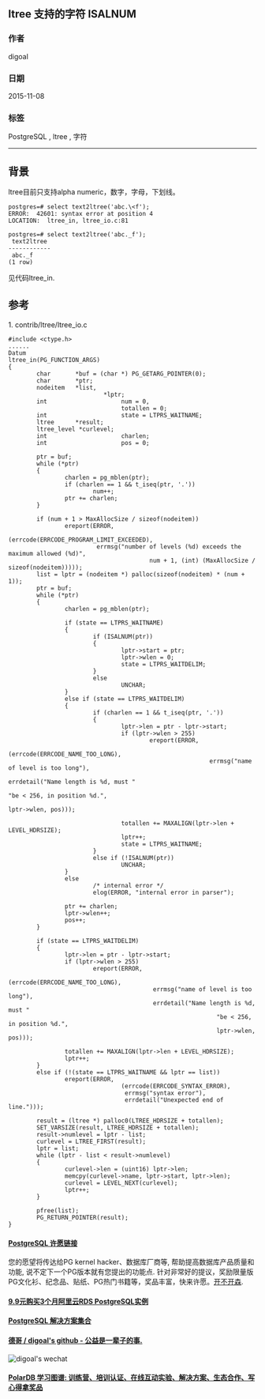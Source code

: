 ## ltree 支持的字符 ISALNUM  
                                                                           
### 作者                                                                           
digoal                                                                           
                                                                           
### 日期                                                                           
2015-11-08                                                                        
                                                                           
### 标签                                                                           
PostgreSQL , ltree , 字符      
                                                                           
----                                                                           
                                                                           
## 背景               
ltree目前只支持alpha numeric，数字，字母，下划线。  
  
```  
postgres=# select text2ltree('abc.\<f');  
ERROR:  42601: syntax error at position 4  
LOCATION:  ltree_in, ltree_io.c:81  
  
postgres=# select text2ltree('abc._f');  
 text2ltree   
------------  
 abc._f  
(1 row)  
```  
  
见代码ltree_in.  
  
## 参考  
1\. contrib/ltree/ltree_io.c  
  
```  
#include <ctype.h>  
......  
Datum  
ltree_in(PG_FUNCTION_ARGS)  
{  
        char       *buf = (char *) PG_GETARG_POINTER(0);  
        char       *ptr;  
        nodeitem   *list,  
                           *lptr;  
        int                     num = 0,  
                                totallen = 0;  
        int                     state = LTPRS_WAITNAME;  
        ltree      *result;  
        ltree_level *curlevel;  
        int                     charlen;  
        int                     pos = 0;  
  
        ptr = buf;  
        while (*ptr)  
        {  
                charlen = pg_mblen(ptr);  
                if (charlen == 1 && t_iseq(ptr, '.'))  
                        num++;  
                ptr += charlen;  
        }  
  
        if (num + 1 > MaxAllocSize / sizeof(nodeitem))  
                ereport(ERROR,  
                                (errcode(ERRCODE_PROGRAM_LIMIT_EXCEEDED),  
                         errmsg("number of levels (%d) exceeds the maximum allowed (%d)",  
                                        num + 1, (int) (MaxAllocSize / sizeof(nodeitem)))));  
        list = lptr = (nodeitem *) palloc(sizeof(nodeitem) * (num + 1));  
        ptr = buf;  
        while (*ptr)  
        {  
                charlen = pg_mblen(ptr);  
  
                if (state == LTPRS_WAITNAME)  
                {  
                        if (ISALNUM(ptr))  
                        {  
                                lptr->start = ptr;  
                                lptr->wlen = 0;  
                                state = LTPRS_WAITDELIM;  
                        }  
                        else  
                                UNCHAR;  
                }  
                else if (state == LTPRS_WAITDELIM)  
                {  
                        if (charlen == 1 && t_iseq(ptr, '.'))  
                        {  
                                lptr->len = ptr - lptr->start;  
                                if (lptr->wlen > 255)  
                                        ereport(ERROR,  
                                                        (errcode(ERRCODE_NAME_TOO_LONG),  
                                                         errmsg("name of level is too long"),  
                                                         errdetail("Name length is %d, must "  
                                                                           "be < 256, in position %d.",  
                                                                           lptr->wlen, pos)));  
  
                                totallen += MAXALIGN(lptr->len + LEVEL_HDRSIZE);  
                                lptr++;  
                                state = LTPRS_WAITNAME;  
                        }  
                        else if (!ISALNUM(ptr))  
                                UNCHAR;  
                }  
                else  
                        /* internal error */  
                        elog(ERROR, "internal error in parser");  
  
                ptr += charlen;  
                lptr->wlen++;  
                pos++;  
        }  
  
        if (state == LTPRS_WAITDELIM)  
        {  
                lptr->len = ptr - lptr->start;  
                if (lptr->wlen > 255)  
                        ereport(ERROR,  
                                        (errcode(ERRCODE_NAME_TOO_LONG),  
                                         errmsg("name of level is too long"),  
                                         errdetail("Name length is %d, must "  
                                                           "be < 256, in position %d.",  
                                                           lptr->wlen, pos)));  
  
                totallen += MAXALIGN(lptr->len + LEVEL_HDRSIZE);  
                lptr++;  
        }  
        else if (!(state == LTPRS_WAITNAME && lptr == list))  
                ereport(ERROR,  
                                (errcode(ERRCODE_SYNTAX_ERROR),  
                                 errmsg("syntax error"),  
                                 errdetail("Unexpected end of line.")));  
  
        result = (ltree *) palloc0(LTREE_HDRSIZE + totallen);  
        SET_VARSIZE(result, LTREE_HDRSIZE + totallen);  
        result->numlevel = lptr - list;  
        curlevel = LTREE_FIRST(result);  
        lptr = list;  
        while (lptr - list < result->numlevel)  
        {  
                curlevel->len = (uint16) lptr->len;  
                memcpy(curlevel->name, lptr->start, lptr->len);  
                curlevel = LEVEL_NEXT(curlevel);  
                lptr++;  
        }  
  
        pfree(list);  
        PG_RETURN_POINTER(result);  
}  
```  
    
  
  
  
  
  
  
  
  
  
  
  
  
  
  
  
  
  
  
  
  
  
  
  
  
  
  
  
  
  
  
  
  
  
  
  
  
  
  
  
  
  
  
  
  
  
  
  
  
  
  
  
  
  
  
  
  
  
  
  
  
  
  
  
  
  
  
  
  
  
  
  
  
  
#### [PostgreSQL 许愿链接](https://github.com/digoal/blog/issues/76 "269ac3d1c492e938c0191101c7238216")
您的愿望将传达给PG kernel hacker、数据库厂商等, 帮助提高数据库产品质量和功能, 说不定下一个PG版本就有您提出的功能点. 针对非常好的提议，奖励限量版PG文化衫、纪念品、贴纸、PG热门书籍等，奖品丰富，快来许愿。[开不开森](https://github.com/digoal/blog/issues/76 "269ac3d1c492e938c0191101c7238216").  
  
  
#### [9.9元购买3个月阿里云RDS PostgreSQL实例](https://www.aliyun.com/database/postgresqlactivity "57258f76c37864c6e6d23383d05714ea")
  
  
#### [PostgreSQL 解决方案集合](https://yq.aliyun.com/topic/118 "40cff096e9ed7122c512b35d8561d9c8")
  
  
#### [德哥 / digoal's github - 公益是一辈子的事.](https://github.com/digoal/blog/blob/master/README.md "22709685feb7cab07d30f30387f0a9ae")
  
  
![digoal's wechat](../pic/digoal_weixin.jpg "f7ad92eeba24523fd47a6e1a0e691b59")
  
  
#### [PolarDB 学习图谱: 训练营、培训认证、在线互动实验、解决方案、生态合作、写心得拿奖品](https://www.aliyun.com/database/openpolardb/activity "8642f60e04ed0c814bf9cb9677976bd4")
  
